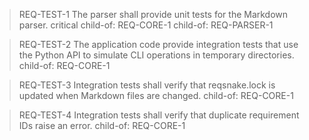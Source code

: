 > REQ-TEST-1
> The parser shall provide unit tests for the Markdown parser.
> critical
> child-of: REQ-CORE-1
> child-of: REQ-PARSER-1

> REQ-TEST-2
> The application code provide integration tests that use the Python API to simulate CLI operations in temporary directories.
> child-of: REQ-CORE-1

> REQ-TEST-3
> Integration tests shall verify that reqsnake.lock is updated when Markdown files are changed.
> child-of: REQ-CORE-1

> REQ-TEST-4
> Integration tests shall verify that duplicate requirement IDs raise an error.
> child-of: REQ-CORE-1 